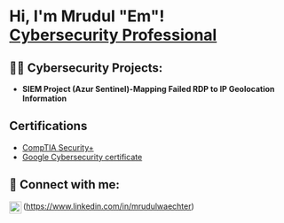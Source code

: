 <h1>Hi, I'm Mrudul "Em"! <br/><a href="https://github.com/Mrudul-Waechter"> <a href="https://www.linkedin.com/in/mrudulwaechter/">Cybersecurity Professional</a>
<h2>👨‍💻 Cybersecurity Projects:</h2>

- <b>SIEM Project (Azur Sentinel)-Mapping Failed RDP to IP Geolocation Information</b>


<h2> Certifications </h2>

- [CompTIA Security+](https://imgur.com/a/SSZQ7CE)
- [Google Cybersecurity certificate](linkedin.com/in/mrudulwaechter/details/certifications/edit/forms/385943620/?profileFormEntryPoint=PROFILE_SECTION)
  

<h2> 🤳 Connect with me:</h2>

<img align="left" alt="Mrudul Waechter |  LinkedIn" width="22px" src="https://cdn.jsdelivr.net/npm/simple-icons@v3/icons/linkedin.svg" />(https://www.linkedin.com/in/mrudulwaechter)
